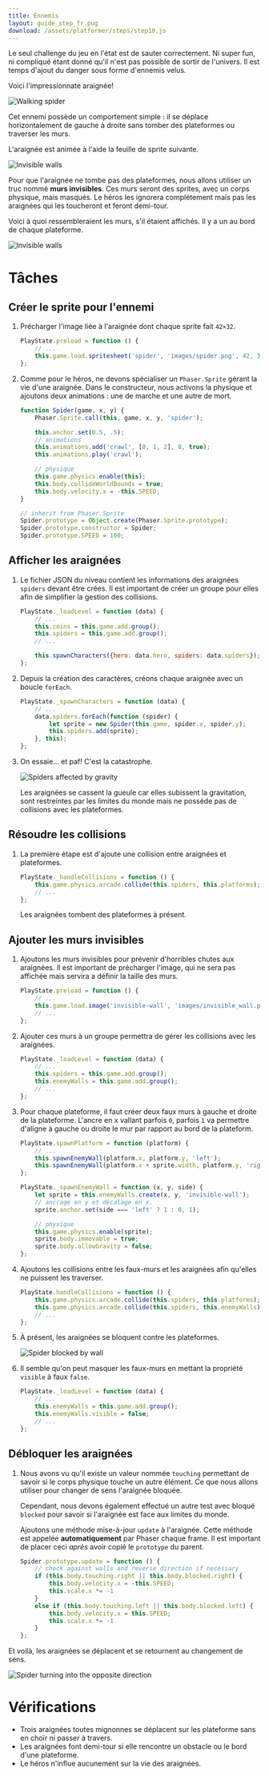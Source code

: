 ```yaml
---
title: Ennemis
layout: guide_step_fr.pug
download: /assets/platformer/steps/step10.js
---
```


Le seul challenge du jeu en l'état est de sauter correctement. Ni super fun, ni compliqué étant donné qu'il n'est pas possible de sortir de l'univers. Il est temps d'ajout du danger sous forme d'ennemis velus.

Voici l'impressionnate araignée!

![Walking spider](/assets/platformer/walking_spider.gif)

Cet ennemi possède un comportement simple : il se déplace horizontalement de gauche à droite sans tomber des plateformes ou traverser les murs.

L'araignée est animée à l'aide la feuille de sprite suivante.

![Invisible walls](/assets/platformer/invisible_walls.png)

Pour que l'araignée ne tombe pas des plateformes, nous allons utiliser un truc nommé **murs invisibles**. Ces murs seront des sprites, avec un corps physique, mais masqués. Le héros les ignorera complétement mais pas les araignées qui les toucheront et feront demi-tour.

Voici à quoi ressembleraient les murs, s'il étaient affichés. Il y a un au bord
de chaque plateforme.

![Invisible walls](/assets/platformer/invisible_walls.png)

# Tâches

## Créer le sprite pour l'ennemi

1. Précharger l'image liée à l'araignée dont chaque sprite fait `42×32`.

    ```js
    PlayState.preload = function () {
        // ...
        this.game.load.spritesheet('spider', 'images/spider.png', 42, 32);
    };
    ```

2. Comme pour le héros, ne devons spécialiser un `Phaser.Sprite` gérant la vie d'une araignée. Dans le constructeur, nous activons la physique et ajoutons deux animations : une de marche et une autre de mort.

    ```js
    function Spider(game, x, y) {
        Phaser.Sprite.call(this, game, x, y, 'spider');

        this.anchor.set(0.5, .5);
        // animations
        this.animations.add('crawl', [0, 1, 2], 8, true);
        this.animations.play('crawl');

        // physique
        this.game.physics.enable(this);
        this.body.collideWorldBounds = true;
        this.body.velocity.x = -this.SPEED;
    }

    // inherit from Phaser.Sprite
    Spider.prototype = Object.create(Phaser.Sprite.prototype);
    Spider.prototype.constructor = Spider;
    Spider.prototype.SPEED = 100;
    ```

## Afficher les araignées

1. Le fichier JSON du niveau contient les informations des araignées `spiders` devant être crées. Il est important de créer un groupe pour elles afin de simplifier la gestion des collisions.

    ```js
    PlayState._loadLevel = function (data) {
        // ...
        this.coins = this.game.add.group();
        this.spiders = this.game.add.group();
        // ...

        this.spawnCharacters({hero: data.hero, spiders: data.spiders});
    };
    ```

2. Depuis la création des caractères, créons chaque araignée avec un boucle `forEach`.

    ```js
    PlayState._spawnCharacters = function (data) {
        // ...
        data.spiders.forEach(function (spider) {
            let sprite = new Spider(this.game, spider.x, spider.y);
            this.spiders.add(sprite);
        }, this);
    };
    ```

3. On essaie... et paf! C'est la catastrophe.

    ![Spiders affected by gravity](/assets/platformer/spider_disaster.gif)

    Les araignées se cassent la gueule car elles subissent la gravitation, sont restreintes par les limites du monde mais ne possède pas de collisions avec les plateformes.

## Résoudre les collisions

1. La première étape est d'ajoute une collision entre araignées et plateformes.

    ```js
    PlayState._handleCollisions = function () {
        this.game.physics.arcade.collide(this.spiders, this.platforms);
        // ...
    };
    ```

    Les araignées tombent des plateformes à présent.

## Ajouter les murs invisibles

1. Ajoutons les murs invisibles pour prévenir d'horribles chutes aux araignées. Il est important de précharger l'image, qui ne sera pas affichée mais servira a définir la taille des murs.

    ```js
    PlayState.preload = function () {
        // ...
        this.game.load.image('invisible-wall', 'images/invisible_wall.png');
        // ...
    };
    ```

2. Ajouter ces murs à un groupe permettra de gérer les collisions avec les araignées.

    ```js
    PlayState._loadLevel = function (data) {
        // ...
        this.spiders = this.game.add.group();
        this.enemyWalls = this.game.add.group();
        // ...
    };
    ```

3. Pour chaque plateforme, il faut créer deux faux murs à gauche et droite de la plateforme. L'ancre en x vallant parfois `0`, parfois `1` va permettre d'aligne à gauche ou droite le mur par rapport au bord de la plateform.

    ```js
    PlayState.spawnPlatform = function (platform) {
        // ...
        this.spawnEnemyWall(platform.x, platform.y, 'left');
        this.spawnEnemyWall(platform.x + sprite.width, platform.y, 'right');
    };
    ```

    ```js
    PlayState._spawnEnemyWall = function (x, y, side) {
        let sprite = this.enemyWalls.create(x, y, 'invisible-wall');
        // ancrage en y et décalage en x.
        sprite.anchor.set(side === 'left' ? 1 : 0, 1);

        // physique
        this.game.physics.enable(sprite);
        sprite.body.immovable = true;
        sprite.body.allowGravity = false;
    };
    ```

4. Ajoutons les collisions entre les faux-murs et les araignées afin qu'elles ne puissent les traverser.

    ```js
    PlayState.handleCollisions = function () {
        this.game.physics.arcade.collide(this.spiders, this.platforms);
        this.game.physics.arcade.collide(this.spiders, this.enemyWalls);
        // ...
    };
    ```

5. À présent, les araignées se bloquent contre les plateformes.

    ![Spider blocked by wall](/assets/platformer/spider_vs_wall.png)

6. Il semble qu'on peut masquer les faux-murs en mettant la propriété `visible` à faux `false`.

    ```js
    PlayState._loadLevel = function (data) {
        // ...
        this.enemyWalls = this.game.add.group();
        this.enemyWalls.visible = false;
        // ...
    };
    ```

## Débloquer les araignées

1. Nous avons vu qu'il existe un valeur nommée `touching` permettant de savoir si le corps physique touche un autre élément. Ce que nous allons utiliser pour changer de sens l'araignée bloquée.

    Cependant, nous devons également effectué un autre test avec bloqué `blocked` pour savoir si l'araignée est face aux limites du monde.

    Ajoutons une méthode mise-à-jour `update` à l'araignée. Cette méthode est appelée **automatiquement** par Phaser chaque frame. Il est important de placer ceci *après* avoir copié le `prototype` du parent.

    ```js
    Spider.prototype.update = function () {
        // check against walls and reverse direction if necessary
        if (this.body.touching.right || this.body.blocked.right) {
            this.body.velocity.x = -this.SPEED;
            this.scale.x *= -1
        }
        else if (this.body.touching.left || this.body.blocked.left) {
            this.body.velocity.x = this.SPEED;
            this.scale.x *= -1
        }
    };
    ```

Et voilà, les araignées se déplacent et se retournent au changement de sens.

![Spider turning into the opposite direction](/assets/platformer/spider_turning.gif)


# Vérifications

- Trois araignées toutes mignonnes se déplacent sur les plateforme sans en choïr ni passer à travers.
- Les araignées font demi-tour si elle rencontre un obstacle ou le bord d'une plateforme.
- Le héros n'influe aucunement sur la vie des araignées.
